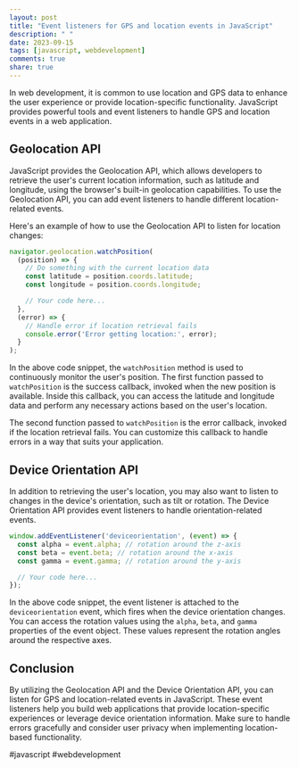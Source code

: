 ```yaml
---
layout: post
title: "Event listeners for GPS and location events in JavaScript"
description: " "
date: 2023-09-15
tags: [javascript, webdevelopment]
comments: true
share: true
---
```


In web development, it is common to use location and GPS data to enhance the user experience or provide location-specific functionality. JavaScript provides powerful tools and event listeners to handle GPS and location events in a web application.

## Geolocation API

JavaScript provides the Geolocation API, which allows developers to retrieve the user's current location information, such as latitude and longitude, using the browser's built-in geolocation capabilities. To use the Geolocation API, you can add event listeners to handle different location-related events.

Here's an example of how to use the Geolocation API to listen for location changes:

```javascript
navigator.geolocation.watchPosition(
  (position) => {
    // Do something with the current location data
    const latitude = position.coords.latitude;
    const longitude = position.coords.longitude;

    // Your code here...
  },
  (error) => {
    // Handle error if location retrieval fails
    console.error('Error getting location:', error);
  }
);
```

In the above code snippet, the `watchPosition` method is used to continuously monitor the user's position. The first function passed to `watchPosition` is the success callback, invoked when the new position is available. Inside this callback, you can access the latitude and longitude data and perform any necessary actions based on the user's location.

The second function passed to `watchPosition` is the error callback, invoked if the location retrieval fails. You can customize this callback to handle errors in a way that suits your application.

## Device Orientation API

In addition to retrieving the user's location, you may also want to listen to changes in the device's orientation, such as tilt or rotation. The Device Orientation API provides event listeners to handle orientation-related events.

```javascript
window.addEventListener('deviceorientation', (event) => {
  const alpha = event.alpha; // rotation around the z-axis
  const beta = event.beta; // rotation around the x-axis
  const gamma = event.gamma; // rotation around the y-axis

  // Your code here...
});
```

In the above code snippet, the event listener is attached to the `deviceorientation` event, which fires when the device orientation changes. You can access the rotation values using the `alpha`, `beta`, and `gamma` properties of the event object. These values represent the rotation angles around the respective axes.

## Conclusion

By utilizing the Geolocation API and the Device Orientation API, you can listen for GPS and location-related events in JavaScript. These event listeners help you build web applications that provide location-specific experiences or leverage device orientation information. Make sure to handle errors gracefully and consider user privacy when implementing location-based functionality.

#javascript #webdevelopment